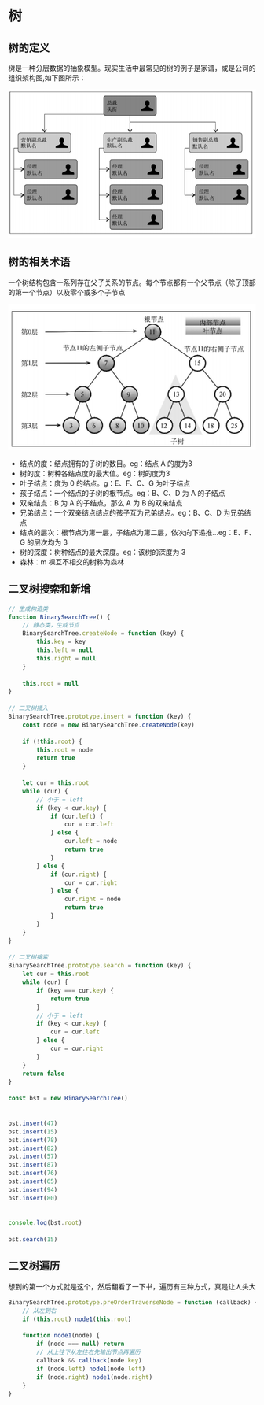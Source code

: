 # 树

## 树的定义
树是一种分层数据的抽象模型。现实生活中最常见的树的例子是家谱，或是公司的组织架构图,如下图所示：

!['tree1'](/imgs/datatype/tree1.png)


## 树的相关术语

一个树结构包含一系列存在父子关系的节点。每个节点都有一个父节点（除了顶部的第一个节点）以及零个或多个子节点

!['tree2'](/imgs/datatype/tree2.png)

- 结点的度：结点拥有的子树的数目。eg：结点 A 的度为3
- 树的度：树种各结点度的最大值。eg：树的度为3
- 叶子结点：度为 0 的结点。g：E、F、C、G 为叶子结点
- 孩子结点：一个结点的子树的根节点。eg：B、C、D 为 A 的子结点
- 双亲结点：B 为 A 的子结点，那么 A 为 B 的双亲结点
- 兄弟结点：一个双亲结点结点的孩子互为兄弟结点。eg：B、C、D 为兄弟结点
- 结点的层次：根节点为第一层，子结点为第二层，依次向下递推…eg：E、F、G 的层次均为 3
- 树的深度：树种结点的最大深度。eg：该树的深度为 3
- 森林：m 棵互不相交的树称为森林


## 二叉树搜索和新增
```javascript
// 生成构造类
function BinarySearchTree() {
    // 静态类，生成节点
    BinarySearchTree.createNode = function (key) {
        this.key = key
        this.left = null
        this.right = null
    }

    this.root = null
}

// 二叉树插入
BinarySearchTree.prototype.insert = function (key) {
    const node = new BinarySearchTree.createNode(key)

    if (!this.root) {
        this.root = node
        return true
    }

    let cur = this.root
    while (cur) {
        // 小于 = left
        if (key < cur.key) {
            if (cur.left) {
                cur = cur.left
            } else {
                cur.left = node
                return true
            }
        } else {
            if (cur.right) {
                cur = cur.right
            } else {
                cur.right = node
                return true
            }
        }
    }
}

// 二叉树搜索
BinarySearchTree.prototype.search = function (key) {
    let cur = this.root
    while (cur) {
        if (key === cur.key) {
            return true
        }
        // 小于 = left
        if (key < cur.key) {
            cur = cur.left
        } else {
            cur = cur.right
        }
    }
    return false
}

const bst = new BinarySearchTree()


bst.insert(47)
bst.insert(15)
bst.insert(78)
bst.insert(82)
bst.insert(57)
bst.insert(87)
bst.insert(76)
bst.insert(65)
bst.insert(94)
bst.insert(80)


console.log(bst.root)

bst.search(15)
```

## 二叉树遍历

想到的第一个方式就是这个，然后翻看了一下书，遍历有三种方式，真是让人头大

```js
BinarySearchTree.prototype.preOrderTraverseNode = function (callback) {
    // 从左到右
    if (this.root) node1(this.root)

    function node1(node) {
        if (node === null) return
        // 从上往下从左往右先输出节点再遍历
        callback && callback(node.key)
        if (node.left) node1(node.left)
        if (node.right) node1(node.right)
    }
}
```
